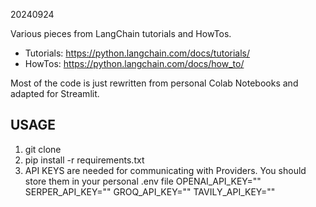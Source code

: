 20240924

Various pieces from LangChain tutorials and HowTos.

- Tutorials: https://python.langchain.com/docs/tutorials/
- HowTos: https://python.langchain.com/docs/how_to/

Most of the code is just rewritten from personal Colab Notebooks and adapted for Streamlit.

## USAGE

1.  git clone
2.  pip install -r requirements.txt
3.  API KEYS are needed for communicating with Providers. You should store them in your personal .env file
    OPENAI_API_KEY=""
    SERPER_API_KEY=""
    GROQ_API_KEY=""
    TAVILY_API_KEY=""
